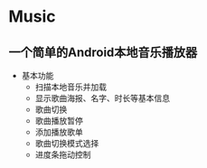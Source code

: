 # Music
## 一个简单的Android本地音乐播放器
* 基本功能
    * 扫描本地音乐并加载
    * 显示歌曲海报、名字、时长等基本信息
    * 歌曲切换
    * 歌曲播放暂停
    * 添加播放歌单
    * 歌曲切换模式选择
    * 进度条拖动控制
